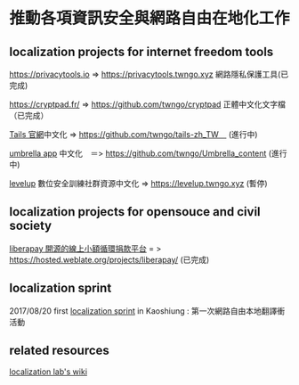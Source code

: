 # 推動各項資訊安全與網路自由在地化工作

## localization projects for internet freedom tools

https://privacytools.io => https://privacytools.twngo.xyz  網路隱私保護工具(已完成)

https://cryptpad.fr/  => https://github.com/twngo/cryptpad  正體中文化文字檔（已完成）

[Tails 官網](http://tails.boum.org/)中文化 =>  https://github.com/twngo/tails-zh_TW　 (進行中)

[umbrella app](https://secfirst.org/) 中文化　＝> https://github.com/twngo/Umbrella_content (進行中)

[levelup](https://level-up.cc) 數位安全訓練社群資源中文化 => https://levelup.twngo.xyz (暫停) 

## localization projects for opensouce and civil society

[liberapay 開源的線上小額循環捐款平台](https://liberapay.com) = > https://hosted.weblate.org/projects/liberapay/ (已完成)

## localization sprint

2017/08/20 first [localization sprint](L10nsprint_001.md) in Kaoshiung : 第一次網路自由本地翻譯衝活動

## related resources
[localization lab's wiki](https://wiki.localizationlab.org)
